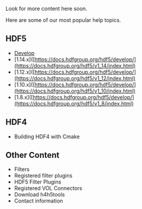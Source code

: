 Look for more content here soon.

Here are some of our most popular help topics.

## HDF5 
* [Develop](https://docs.hdfgroup.org/hdf5/develop/)
* [1.14.x]([https://docs.hdfgroup.org/hdf5/develop/](https://docs.hdfgroup.org/hdf5/v1_14/index.html)
* [1.12.x]([https://docs.hdfgroup.org/hdf5/develop/](https://docs.hdfgroup.org/hdf5/v1_12/index.html)
* [1.10.x]([https://docs.hdfgroup.org/hdf5/develop/](https://docs.hdfgroup.org/hdf5/v1_10/index.html)
* [1.8.x]([https://docs.hdfgroup.org/hdf5/develop/](https://docs.hdfgroup.org/hdf5/v1_8/index.html)

## HDF4 
* Building HDF4 with Cmake

## Other Content 
* Filters
* Registered filter plugins
* HDF5 Filter Plugins
* Registered VOL Connectors 
* Download h4h5tools
* Contact information 
